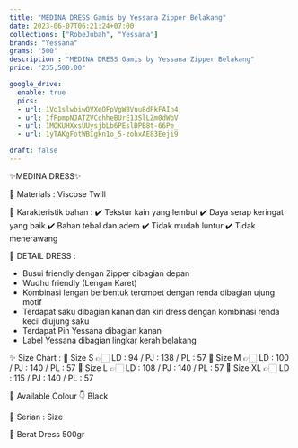```yaml
---
title: "MEDINA DRESS Gamis by Yessana Zipper Belakang"
date: 2023-06-07T06:21:24+07:00
collections: ["RobeJubah", "Yessana"]
brands: "Yessana"
grams: "500"
description : "MEDINA DRESS Gamis by Yessana Zipper Belakang"
price: "235,500.00"

google_drive:
  enable: true
  pics:
  - url: 1Vo1slwbiwQVXeOFpVgW8Vuu8dPkFAIn4
  - url: 1fPpmpNJATZVCchheBUrE13SlLZm0dWbV
  - url: 1MOKUHXxsUUysjbLb6PEslDPB8t-66Pe_
  - url: 1yTAKgFotWBIgkn1o_5-zohxAE83Eeji9

draft: false
---
```


✨MEDINA DRESS✨

💎 Materials : Viscose Twill

💎 Karakteristik bahan :
✔️ Tekstur kain yang lembut
✔️ Daya serap keringat yang baik
✔️ Bahan tebal dan adem
✔️ Tidak mudah luntur
✔️ Tidak menerawang

💎 DETAIL DRESS :
- Busui friendly dengan Zipper dibagian depan
- Wudhu friendly (Lengan Karet)
- Kombinasi lengan berbentuk terompet dengan renda dibagian ujung motif
- Terdapat saku dibagian kanan dan kiri dress dengan kombinasi renda kecil diujung saku
- Terdapat Pin Yessana dibagian kanan
- Label Yessana dibagian lingkar kerah belakang

✨ Size Chart :
💎 Size S 👉🏻 LD : 94 / PJ : 138 / PL : 57
💎 Size M 👉🏻 LD : 100 / PJ : 140 / PL : 57
💎 Size L 👉🏻 LD : 108 / PJ : 140 / PL : 57
💎 Size XL 👉🏻 LD : 115 / PJ : 140 / PL : 57

💎 Available Colour 👇
Black

💎 Serian :
Size

💎 Berat Dress
500gr
